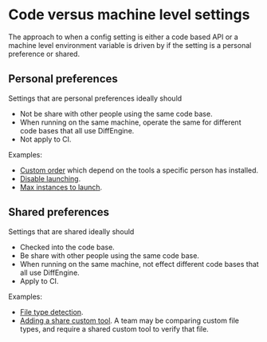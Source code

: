 # Code versus machine level settings

The approach to when a config setting is either a code based API or a machine level environment variable is driven by if the setting is a personal preference or shared.


## Personal preferences

Settings that are personal preferences ideally should

 * Not be share with other people using the same code base.
 * When running on the same machine, operate the same for different code bases that all use DiffEngine.
 * Not apply to CI.

Examples:

 * [Custom order](diff-tool.order.md#custom-order) which depend on the tools a specific person has installed.
 * [Disable launching](/readme.md#disable-for-a-machineprocess).
 * [Max instances to launch](diff-tool.md#maxinstancestolaunch).


## Shared preferences

Settings that are shared ideally should

 * Checked into the code base.
 * Be share with other people using the same code base.
 * When running on the same machine, not effect different code bases that all use DiffEngine.
 * Apply to CI.

Examples:


 * [File type detection](/readme.md#file-type-detection).
 * [Adding a share custom tool](/docs/diff-tool.custom.md). A team may be comparing custom file types, and require a shared custom tool to verify that file.
